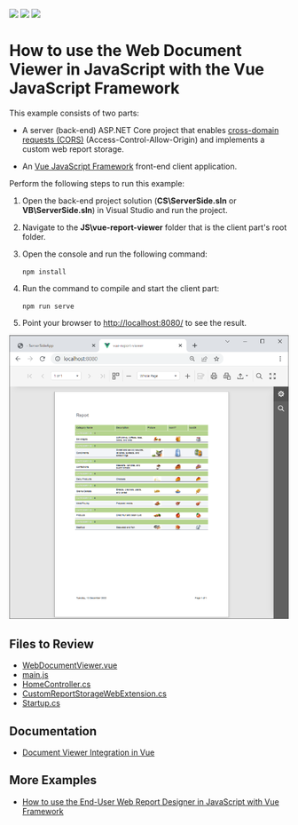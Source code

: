 <!-- default badges list -->
![](https://img.shields.io/endpoint?url=https://codecentral.devexpress.com/api/v1/VersionRange/228656974/22.2.3%2B)
[![](https://img.shields.io/badge/Open_in_DevExpress_Support_Center-FF7200?style=flat-square&logo=DevExpress&logoColor=white)](https://supportcenter.devexpress.com/ticket/details/T848267)
[![](https://img.shields.io/badge/📖_How_to_use_DevExpress_Examples-e9f6fc?style=flat-square)](https://docs.devexpress.com/GeneralInformation/403183)
<!-- default badges end -->
# How to use the Web Document Viewer in JavaScript with the Vue JavaScript Framework

This example consists of two parts: 

- A server (back-end) ASP.NET Core project that enables [cross-domain requests (CORS)](https://developer.mozilla.org/en-US/docs/Web/HTTP/CORS) (Access-Control-Allow-Origin) and implements a custom web report storage.

- An <a href="https://vuejs.org/">Vue JavaScript Framework</a> front-end client application.

Perform the following steps to run this example:

1. Open the back-end project solution (**CS\ServerSide.sln** or **VB\ServerSide.sln**) in Visual Studio and run the project.
2. Navigate to the **JS\vue-report-viewer** folder that is the client part's root folder.
3. Open the console and run the following command:

    ```npm install```

4. Run the command to compile and start the client part:

    ```npm run serve```

5. Point your browser to [http://localhost:8080/](http://localhost:8080/) to see the result.

![](images/screenshot.png)


## Files to Review

- [WebDocumentViewer.vue](JS\vue-report-viewer\src\components\WebDocumentViewer.vue)
- [main.js](JS\vue-report-viewer\src\main.js)
- [HomeController.cs](CS\ServerSideApp\Controllers\HomeController.cs)
- [CustomReportStorageWebExtension.cs](CS\ServerSideApp\Services\CustomReportStorageWebExtension.cs)
- [Startup.cs](CS\ServerSideApp\Startup.cs)
## Documentation

- [Document Viewer Integration in Vue](https://docs.devexpress.com/XtraReports/401539)
## More Examples

- [How to use the End-User Web Report Designer in JavaScript with Vue Framework](https://github.com/DevExpress-Examples/reporting-eud-designer-in-javascript-with-vue)
